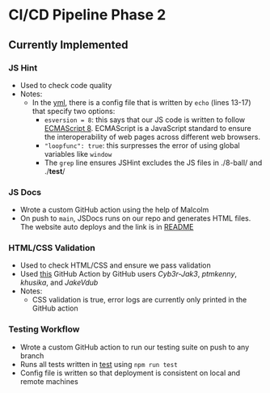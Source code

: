 # CI/CD Pipeline Phase 2

## Currently Implemented

### JS Hint
- Used to check code quality
- Notes:
  - In the [yml](../../.github/workflows/linter.yml), there is a config file that is written by `echo` (lines 13-17) that specify two options:
    - `esversion = 8`: this says that our JS code is written to follow [ECMAScript 8](https://en.wikipedia.org/wiki/ECMAScript#:~:text=ECMAScript%20(%2F%CB%88%C9%9Bkm,prototype%2Dbased%2C%20functional%2C%20imperative)). ECMAScript is a JavaScript standard to ensure the interoperability of web pages across different web browsers.
    - `"loopfunc": true`: this surpresses the error of using global variables like `window`
    - The `grep` line ensures JSHint excludes the JS files in ./8-ball/ and ./__test__/

### JS Docs
- Wrote a custom GitHub action using the help of Malcolm
- On push to `main`, JSDocs runs on our repo and generates HTML files. The website auto deploys and the link is in [README](../../README.md)

### HTML/CSS Validation
- Used to check HTML/CSS and ensure we pass validation
- Used [this](https://github.com/marketplace/actions/html5-validator) GitHub Action by GitHub users *Cyb3r-Jak3*, *ptmkenny*, *khusika*, and *JakeVdub*
- Notes:
  - CSS validation is true, error logs are currently only printed in the GitHub action

### Testing Workflow
- Wrote a custom GitHub action to run our testing suite on push to any branch
- Runs all tests written in [test](../../source/__tests__/) using `npm run test`
- Config file is written so that deployment is consistent on local and remote machines